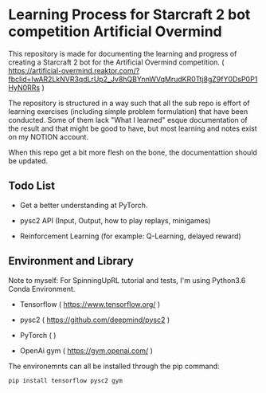 # Learning Process for Starcraft 2 bot competition Artificial Overmind

This repository is made for documenting the learning and progress of creating a Starcraft 2 bot for the Artificial Overmind competition.  ( https://artificial-overmind.reaktor.com/?fbclid=IwAR2LkNVR3qdLrUp2_Jv8hQBYnnWVqMrudKR0Ttj8gZ9fY0DsP0P1HyN0RRs )

The repository is structured in a way such that all the sub repo is effort of learning exercises (including simple problem formulation) that have been conducted.
Some of them lack "What I learned" esque documentation of the result and that might be good to have, but most learning and notes exist on my NOTION account.

When this repo get a bit more flesh on the bone, the documentattion should be updated.

## Todo List

* Get a better understanding at PyTorch.

* pysc2 API (Input, Output, how to play replays, minigames)

* Reinforcement Learning (for example: Q-Learning, delayed reward)




## Environment and Library


Note to myself: For SpinningUpRL tutorial and tests, I'm using Python3.6 Conda Environment.

* Tensorflow ( https://www.tensorflow.org/ )

* pysc2 ( https://github.com/deepmind/pysc2 )

* PyTorch ( )
* OpenAi gym ( https://gym.openai.com/ )

The environemnts can all be installed through the pip command:

```
pip install tensorflow pysc2 gym
```
